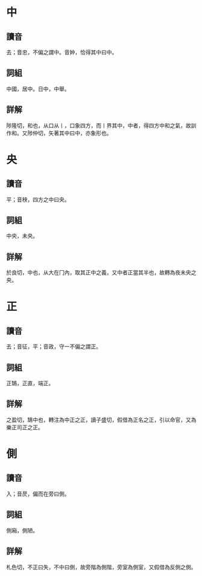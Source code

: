 # 中

## 讀音
去；音忠，不偏之謂中。音妕，恰得其中曰中。

## 詞組
中國，居中。日中，中舉。

## 詳解
陟隆切，和也，从口从丨，口象四方，而丨界其中，中者，得四方中和之氣，故訓作和。又陟仲切，矢著其中曰中，亦象形也。

# 央

## 讀音
平；音秧，四方之中曰央。

## 詞組
中央，未央。

## 詳解
於良切，中也，从大在冂內，取其正中之義，又中者正當其半也，故轉為夜未央之央。

# 正

## 讀音
去；音征，平；音政，守一不偏之謂正。

## 詞組
正鵠，正直，端正。

## 詳解
之盈切，鵠中也，轉注為中正之正，讀子盛切，假借為正名之正，引以命官，又為樂正司正之正。

# 側

## 讀音
入；音昃，偏而在旁曰側。

## 詞組
側廂，側陋。

## 詳解
札色切，不正曰失，不中曰側，故旁階為側階，旁室為側室，又假借為反側之側。
